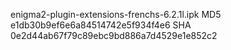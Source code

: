 enigma2-plugin-extensions-frenchs-6.2.1l.ipk
MD5 e1db30b9ef6e6a84514742e5f934f4e6
SHA 0e2d44ab67f79c89ebc9bd886a7d4529e1e852c2

